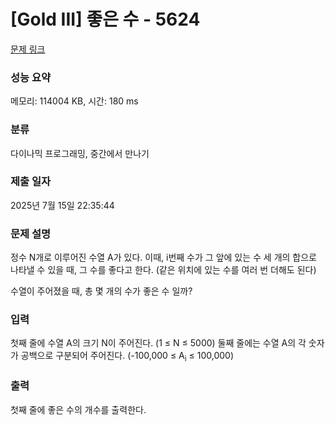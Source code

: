 # [Gold III] 좋은 수 - 5624 

[문제 링크](https://www.acmicpc.net/problem/5624) 

### 성능 요약

메모리: 114004 KB, 시간: 180 ms

### 분류

다이나믹 프로그래밍, 중간에서 만나기

### 제출 일자

2025년 7월 15일 22:35:44

### 문제 설명

<p>정수 N개로 이루어진 수열 A가 있다. 이때, i번째 수가 그 앞에 있는 수 세 개의 합으로 나타낼 수 있을 때, 그 수를 좋다고 한다. (같은 위치에 있는 수를 여러 번 더해도 된다)</p>

<p>수열이 주어졌을 때, 총 몇 개의 수가 좋은 수 일까?</p>

### 입력 

 <p>첫째 줄에 수열 A의 크기 N이 주어진다. (1 ≤ N ≤ 5000) 둘째 줄에는 수열 A의 각 숫자가 공백으로 구분되어 주어진다. (-100,000 ≤ A<sub>i</sub> ≤ 100,000)</p>

### 출력 

 <p>첫째 줄에 좋은 수의 개수를 출력한다.</p>

